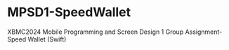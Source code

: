 # MPSD1-SpeedWallet
XBMC2024 Mobile Programming and Screen Design 1 Group Assignment- Speed Wallet (Swift)
